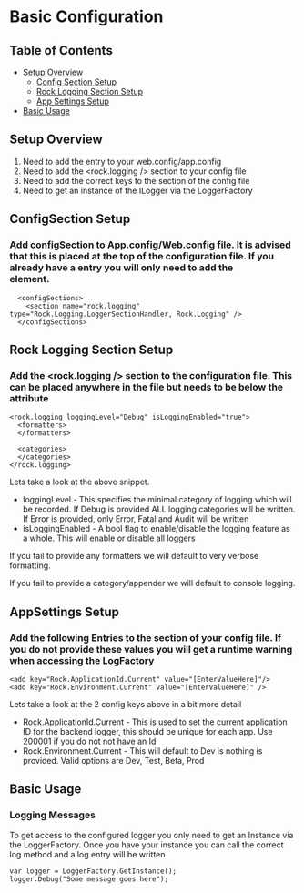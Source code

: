 # Basic Configuration

## Table of Contents
* [Setup Overview](#setup-overview)
  * [Config Section Setup](#configsection-setup)
  * [Rock Logging Section Setup](#rock-logging-section-setup)
  * [App Settings Setup](#appsettings=setup)
* [Basic Usage](#basic-usage)

## Setup Overview
1. Need to add the <configSection /> entry to your web.config/app.config
2. Need to add the <rock.logging /> section to your config file
3. Need to add the correct keys to the <appSettings /> section of the config file
4. Need to get an instance of the ILogger via the LoggerFactory

## ConfigSection Setup
### Add configSection to App.config/Web.config file.  It is advised that this is placed at the top of the configuration file.  If you already have a <configSections /> entry you will only need to add the <section /> element.

```
  <configSections>
    <section name="rock.logging" type="Rock.Logging.LoggerSectionHandler, Rock.Logging" />
  </configSections>
```

## Rock Logging Section Setup
### Add the <rock.logging /> section to the configuration file.  This can be placed anywhere in the file but needs to be below the <configSections> attribute

```
<rock.logging loggingLevel="Debug" isLoggingEnabled="true">
  <formatters>
  </formatters>
  
  <categories>
  </categories>
</rock.logging>
```

Lets take a look at the above snippet.
 * loggingLevel - This specifies the minimal category of logging which will be recorded.  If Debug is provided ALL logging categories will be written.  If Error is provided, only Error, Fatal and Audit will be written
 * isLoggingEnabled - A bool flag to enable/disable the logging feature as a whole.  This will enable or disable all loggers

 If you fail to provide any formatters we will default to very verbose formatting.

 If you fail to provide a category/appender we will default to console logging.

## AppSettings Setup
 ### Add the following Entries to the <appSettings /> section of your config file.  If you do not provide these values you will get a runtime warning when accessing the LogFactory

 ```
 <add key="Rock.ApplicationId.Current" value="[EnterValueHere]"/>
 <add key="Rock.Environment.Current" value="[EnterValueHere]" />
 ```

 Lets take a look at the 2 config keys above in a bit more detail
 * Rock.ApplicationId.Current - This is used to set the current application ID for the backend logger, this should be unique for each app.  Use 200001 if you do not not have an Id
 * Rock.Environment.Current - This will default to Dev is nothing is provided.  Valid options are Dev, Test, Beta, Prod

## Basic Usage
 ### Logging Messages
 To get access to the configured logger you only need to get an Instance via the LoggerFactory.  Once you have your instance you can call the correct log method and a log entry will be written

 ```
var logger = LoggerFactory.GetInstance();
logger.Debug("Some message goes here");
 ```
